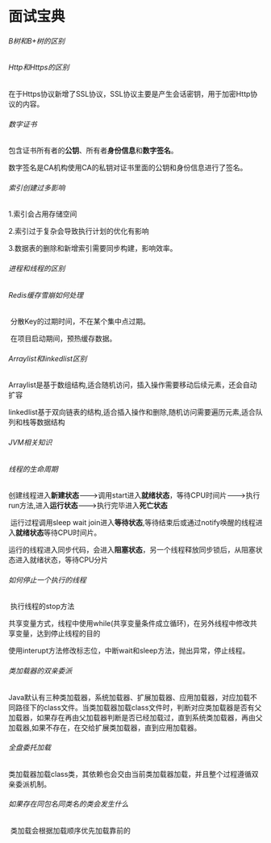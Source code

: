 # 面试宝典

###### B树和B+树的区别

###### Http和Https的区别

​	在于Https协议新增了SSL协议，SSL协议主要是产生会话密钥，用于加密Http协议的内容。

###### 数字证书

​	包含证书所有者的**公钥**、所有者**身份信息**和**数字签名**。

​	数字签名是CA机构使用CA的私钥对证书里面的公钥和身份信息进行了签名。

###### 索引创建过多影响

1.索引会占用存储空间

2.索引过于复杂会导致执行计划的优化有影响

3.数据表的删除和新增索引需要同步构建，影响效率。

###### 进程和线程的区别

###### Redis缓存雪崩如何处理

​	分散Key的过期时间，不在某个集中点过期。

​	在项目启动期间，预热缓存数据。

###### Arraylist和linkedlist区别

Arraylist是基于数组结构,适合随机访问，插入操作需要移动后续元素，还会自动扩容

linkedlist基于双向链表的结构,适合插入操作和删除,随机访问需要遍历元素,适合队列和栈等数据结构

###### JVM相关知识

###### 线程的生命周期

​	创建线程进入**新建状态**--->调用start进入**就绪状态**，等待CPU时间片--->执行run方法,进入**运行状态**--->执行完毕进入**死亡状态**

​	运行过程调用sleep wait join进入**等待状态**,等待结束后或通过notify唤醒的线程进入**就绪状态**等待CPU时间片。

​	运行的线程进入同步代码，会进入**阻塞状态**，另一个线程释放同步锁后，从阻塞状态进入就绪状态，等待CPU分片

###### 如何停止一个执行的线程

​	执行线程的stop方法

​	共享变量方式，线程中使用while(共享变量条件成立循环)，在另外线程中修改共享变量，达到停止线程的目的

​	使用interupt方法修改标志位，中断wait和sleep方法，抛出异常，停止线程。

###### 类加载器的双亲委派

​	Java默认有三种类加载器，系统加载器、扩展加载器、应用加载器，对应加载不同路径下的class文件。当类加载器加载class文件时，判断对应类加载器是否有父加载器，如果存在再由父加载器判断是否已经加载过，直到系统类加载器，再由父加载器,如果不存在，在交给扩展类加载器，直到应用加载器。

###### 全盘委托加载

​	类加载器加载class类，其依赖也会交由当前类加载器加载，并且整个过程遵循双亲委派机制。

[1]: https://www.cnblogs.com/tomakemyself/p/13907994.html

###### 如果存在同包名同类名的类会发生什么

​	类加载会根据加载顺序优先加载靠前的

